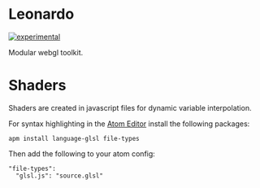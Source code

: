 # Leonardo

[![experimental](http://badges.github.io/stability-badges/dist/experimental.svg)](http://github.com/badges/stability-badges)

Modular webgl toolkit.

# Shaders

Shaders are created in javascript files for dynamic variable interpolation.

For syntax highlighting in the [Atom Editor](https://atom.io) install the following packages:

`apm install language-glsl file-types`

Then add the following to your atom config:

```
"file-types":
  "glsl.js": "source.glsl"
```
